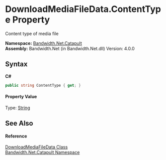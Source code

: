 ﻿# DownloadMediaFileData.ContentType Property 
 

Content type of media file

**Namespace:**&nbsp;<a href ="N_Bandwidth_Net_Catapult.md">Bandwidth.Net.Catapult</a><br />**Assembly:**&nbsp;Bandwidth.Net (in Bandwidth.Net.dll) Version: 4.0.0

## Syntax

**C#**<br />
``` C#
public string ContentType { get; }
```


#### Property Value
Type: <a href="http://msdn2.microsoft.com/en-us/library/s1wwdcbf" target="_blank">String</a>

## See Also


#### Reference
<a href ="T_Bandwidth_Net_Catapult_DownloadMediaFileData.md">DownloadMediaFileData Class</a><br /><a href ="N_Bandwidth_Net_Catapult.md">Bandwidth.Net.Catapult Namespace</a><br />